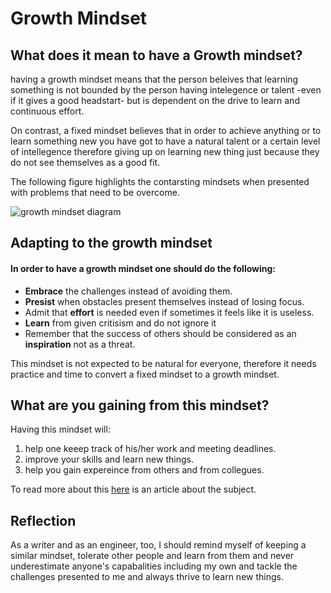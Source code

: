 # Growth Mindset

## What does it mean to have a Growth mindset?
having a growth mindset means that the person beleives that learning something is not bounded by the person having intelegence or talent -even if it gives a good headstart- but is dependent on the drive to learn and continuous effort.

On contrast, a fixed mindset believes that in order to achieve anything or to learn something new you have got to have a natural talent or a certain level of intellegence therefore giving up on learning new thing just because they do not see themselves as a good fit.

The following figure highlights the contarsting mindsets when presented with problems that need to be overcome.

![growth mindset diagram](https://3kllhk1ibq34qk6sp3bhtox1-wpengine.netdna-ssl.com/wp-content/uploads/NewGrowthMindset2.png)

## Adapting to the growth mindset

#### In order to have a growth mindset one should do the following:
* **Embrace** the challenges instead of avoiding them.
* **Presist** when obstacles present themselves instead of losing focus.
* Admit that **effort** is needed even if sometimes it feels like it is useless.
* **Learn** from given critisism and do not ignore it 
* Remember that the success of others should be considered as an **inspiration** not as a threat.

This mindset is not expected to be natural for everyone, therefore it needs practice and time to convert a fixed mindset to a growth mindset.



## What are you gaining from this mindset? 

Having this mindset will:
1. help one keeep track of his/her work and meeting deadlines. 
2. improve your skills and learn new things.
3. help you gain expereince from others and from collegues.



To read more about this [here](https://www.atlassian.com/blog/inside-atlassian/growth-mindset) is an article about the subject.

## Reflection 


As a writer and as an engineer, too, I should remind myself of keeping a similar mindset, tolerate other people and learn from them and never underestimate anyone's capabalities including my own and tackle the challenges presented to me and always thrive to learn new things.
